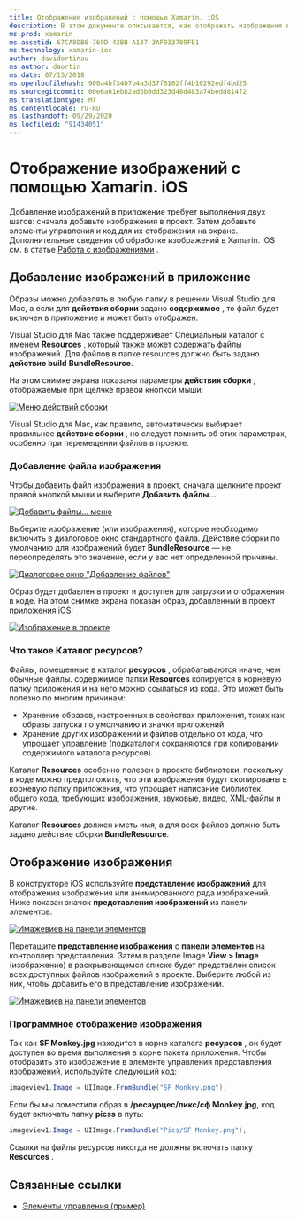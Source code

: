 ```yaml
---
title: Отображение изображений с помощью Xamarin. iOS
description: В этом документе описывается, как отображать изображения в Xamarin. iOS. В нем описывается добавление изображений в приложение программным способом или с помощью конструктора iOS.
ms.prod: xamarin
ms.assetid: 67CA8DB6-769D-42BB-A137-3AF933789FE1
ms.technology: xamarin-ios
author: davidortinau
ms.author: daortin
ms.date: 07/13/2018
ms.openlocfilehash: 900a4bf3407b4a3d37f6102ff4b10292edf4bd25
ms.sourcegitcommit: 00e6a61eb82ad5b0dd323d48d483a74bedd814f2
ms.translationtype: MT
ms.contentlocale: ru-RU
ms.lasthandoff: 09/29/2020
ms.locfileid: "91434051"
---
```

# <a name="displaying-images-with-xamarinios"></a>Отображение изображений с помощью Xamarin. iOS

Добавление изображений в приложение требует выполнения двух шагов: сначала добавьте изображения в проект. Затем добавьте элементы управления и код для их отображения на экране. Дополнительные сведения об обработке изображений в Xamarin. iOS см. в статье [Работа с изображениями](~/ios/app-fundamentals/images-icons/index.md) .

## <a name="adding-images-to-your-app"></a>Добавление изображений в приложение

Образы можно добавлять в любую папку в решении Visual Studio для Mac, а если для **действия сборки** задано **содержимое** , то файл будет включен в приложение и может быть отображен.

Visual Studio для Mac также поддерживает Специальный каталог с именем **Resources** , который также может содержать файлы изображений. Для файлов в папке resources должно быть задано **действие build** **BundleResource**.

На этом снимке экрана показаны параметры **действия сборки** , отображаемые при щелчке правой кнопкой мыши:

 [![Меню действий сборки](image-images/image30a.png)](image-images/image30a.png#lightbox)

Visual Studio для Mac, как правило, автоматически выбирает правильное **действие сборки** , но следует помнить об этих параметрах, особенно при перемещении файлов в проекте.

### <a name="adding-an-image-file"></a>Добавление файла изображения

Чтобы добавить файл изображения в проект, сначала щелкните проект правой кнопкой мыши и выберите **Добавить файлы...**

 [![Добавить файлы... меню](image-images/image31a.png)](image-images/image31a.png#lightbox)

Выберите изображение (или изображения), которое необходимо включить в диалоговое окно стандартного файла. Действие сборки по умолчанию для изображений будет **BundleResource** — не переопределять это значение, если у вас нет определенной причины.

 [![Диалоговое окно "Добавление файлов"](image-images/image32a.png)](image-images/image32a.png#lightbox)

Образ будет добавлен в проект и доступен для загрузки и отображения в коде. На этом снимке экрана показан образ, добавленный в проект приложения iOS:

 [![Изображение в проекте](image-images/image33a.png)](image-images/image33a.png#lightbox)

### <a name="what-is-the-resources-directory"></a>Что такое Каталог ресурсов?

Файлы, помещенные в каталог **ресурсов** , обрабатываются иначе, чем обычные файлы. содержимое папки **Resources** копируется в корневую папку приложения и на него можно ссылаться из кода. Это может быть полезно по многим причинам:

- Хранение образов, настроенных в свойствах приложения, таких как образы запуска по умолчанию и значки приложений.
- Хранение других изображений и файлов отдельно от кода, что упрощает управление (подкаталоги сохраняются при копировании содержимого каталога ресурсов).

Каталог **Resources** особенно полезен в проекте библиотеки, поскольку в коде можно предположить, что эти изображения будут скопированы в корневую папку приложения, что упрощает написание библиотек общего кода, требующих изображения, звуковые, видео, XML-файлы и другие.

Каталог **Resources** должен иметь имя, а для всех файлов должно быть задано действие сборки **BundleResource**.

## <a name="displaying-the-image"></a>Отображение изображения

В конструкторе iOS используйте **представление изображений** для отображения изображения или анимированного ряда изображений. Ниже показан значок **представления изображений** из панели элементов.

 [![Имажевиев на панели элементов](image-images/image35a.png)](image-images/image35.png#lightbox)

Перетащите **представление изображения** с **панели элементов** на контроллер представления. Затем в разделе Image **View > Image** (изображение) в раскрывающемся списке будет представлен список всех доступных файлов изображений в проекте. Выберите любой из них, чтобы добавить его в представление изображений.

 [![Имажевиев на панели элементов](image-images/image36a.png)](image-images/image36.png#lightbox)

### <a name="displaying-the-image-programmatically"></a>Программное отображение изображения

Так как **SF Monkey.jpg** находится в корне каталога **ресурсов** , он будет доступен во время выполнения в корне пакета приложения. Чтобы отобразить это изображение в элементе управления представления изображений, используйте следующий код:

```csharp
imageview1.Image = UIImage.FromBundle("SF Monkey.png");
```

Если бы мы поместили образ в **/ресаурцес/пикс/сф Monkey.jpg**, код будет включать папку **picss** в путь:

```csharp
imageview1.Image = UIImage.FromBundle("Pics/SF Monkey.png");
```

Ссылки на файлы ресурсов никогда не должны включать папку **Resources** .

## <a name="related-links"></a>Связанные ссылки

- [Элементы управления (пример)](/samples/xamarin/ios-samples/controls)